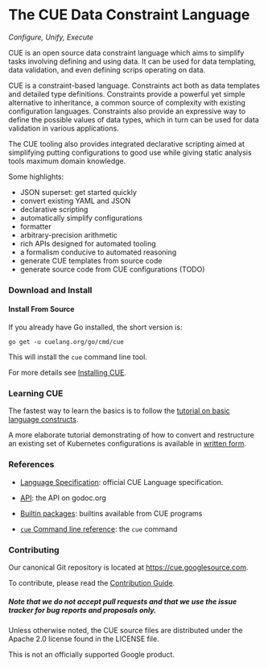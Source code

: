 <!--
 Copyright 2018 The CUE Authors

 Licensed under the Apache License, Version 2.0 (the "License");
 you may not use this file except in compliance with the License.
 You may obtain a copy of the License at

     http://www.apache.org/licenses/LICENSE-2.0

 Unless required by applicable law or agreed to in writing, software
 distributed under the License is distributed on an "AS IS" BASIS,
 WITHOUT WARRANTIES OR CONDITIONS OF ANY KIND, either express or implied.
 See the License for the specific language governing permissions and
 limitations under the License.
-->


# The CUE Data Constraint Language

_Configure, Unify, Execute_

CUE is an open source data constraint language which aims
to simplify tasks involving defining and using data.
It can be used for data templating, data validation, and even
defining scrips operating on data.

CUE is a constraint-based language.
Constraints act both as data templates and detailed type definitions.
Constraints provide a powerful yet simple alternative
to inheritance, a common source of complexity
with existing configuration languages.
Constraints also provide an expressive way to define the possible
values of data types, which in turn can be used for data validation
in various applications.

The CUE tooling also provides integrated declarative scripting
aimed at simplifying putting configurations to good use while
giving static analysis tools maximum domain knowledge.

Some highlights:

- JSON superset: get started quickly
- convert existing YAML and JSON
- declarative scripting
- automatically simplify configurations
- formatter
- arbitrary-precision arithmetic
- rich APIs designed for automated tooling
- a formalism conducive to automated reasoning
- generate CUE templates from source code
- generate source code from CUE configurations (TODO)


### Download and Install

#### Install From Source

If you already have Go installed, the short version is:

```
go get -u cuelang.org/go/cmd/cue
```

This will install the `cue` command line tool.

For more details see [Installing CUE](./doc/install.md).


### Learning CUE

The fastest way to learn the basics is to follow the
[tutorial on basic language constructs](./doc/tutorial/basics/Readme.md).

A more elaborate tutorial demonstrating of how to convert and restructure
an existing set of Kubernetes configurations is available in
[written form](./doc/tutorial/kubernetes/README.md).

### References

- [Language Specification](./doc/ref/spec.md): official CUE Language specification.

- [API](https://godoc.org/cuelang.org/go/cue): the API on godoc.org

- [Builtin packages](https://godoc.org/cuelang.org/go/pkg): builtins available from CUE programs

- [`cue` Command line reference](./doc/cmd/cue.md): the `cue` command


### Contributing

Our canonical Git repository is located at https://cue.googlesource.com.

To contribute, please read the [Contribution Guide](./doc/contribute.md).

##### Note that we do not accept pull requests and that we use the issue tracker for bug reports and proposals only.

Unless otherwise noted, the CUE source files are distributed
under the Apache 2.0 license found in the LICENSE file.

This is not an officially supported Google product.

